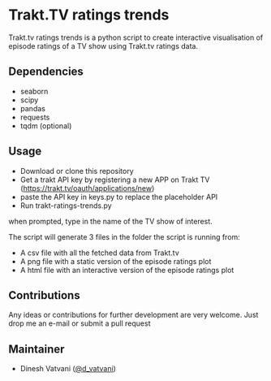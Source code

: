 # Trakt.TV ratings trends
Trakt.tv ratings trends is a python script to create interactive visualisation of episode ratings of a TV show using Trakt.tv ratings data.

## Dependencies

- seaborn
- scipy
- pandas
- requests
- tqdm (optional)

## Usage

- Download or clone this repository
- Get a trakt API key by registering a new APP on Trakt TV (https://trakt.tv/oauth/applications/new)
- paste the API key in keys.py to replace the placeholder API
- Run trakt-ratings-trends.py

when prompted, type in the name of the TV show of interest.

The script will generate 3 files in the folder the script is running from: 
 - A csv file with all the fetched data from Trakt.tv
 - A png file with a static version of the episode ratings plot
 - A html file with an interactive version of the episode ratings plot

## Contributions

Any ideas or contributions for further development are very welcome. Just drop me an e-mail or submit a pull request

## Maintainer

* Dinesh Vatvani ([@d_vatvani](https://twitter.com/d_vatvani))